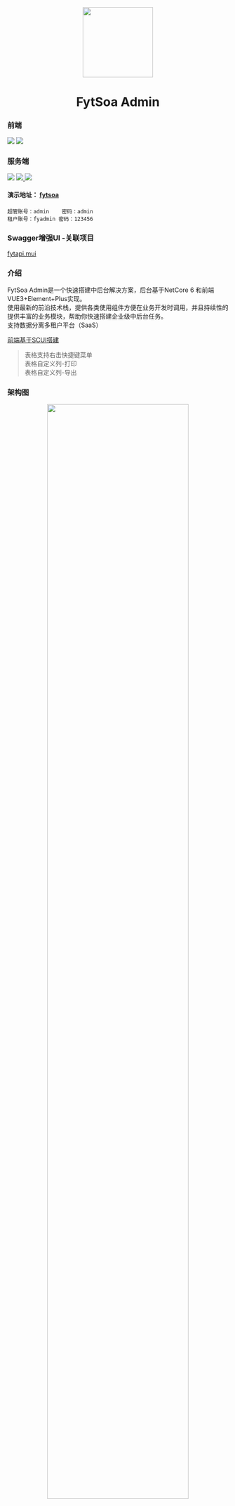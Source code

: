 <div align="center">
<img src="https://gitee.com/feiyit/fytsoa/raw/master/admin/public/img/logo.png" width="160" height="160" />
</div>

<div align="center"> 
<h1>FytSoa Admin</h1>
</div>

### 前端

[<img src=https://img.shields.io/badge/vue.js-3.x-red>](https://vuejs.org/) [<img src=https://img.shields.io/badge/element--plus-latest-yellow>  ](https://element-plus.gitee.io/zh-CN/)  

### 服务端

[<img src=https://img.shields.io/badge/netcore-6.x-success>](https://dotnet.microsoft.com/en-us/download) [<img src=https://img.shields.io/badge/orm-sqlsugar-yellow>  ](https://www.donet5.com/Home/Doc)  [<img src=https://img.shields.io/badge/cache-redis-blue>  ](https://redis.io/)   

#### 演示地址： [fytsoa](http://114.115.174.32:5100/admin/index.html)

```
超管账号：admin    密码：admin    
租户账号：fyadmin 密码：123456
```

### Swagger增强UI  -关联项目

[fytapi.mui](https://gitee.com/feiyit/fytapi.mui)

### 介绍

FytSoa Admin是一个快速搭建中后台解决方案，后台基于NetCore 6 和前端VUE3+Element+Plus实现。  
使用最新的前沿技术栈，提供各类使用组件方便在业务开发时调用，并且持续性的提供丰富的业务模块，帮助你快速搭建企业级中后台任务。  
支持数据分离多租户平台（SaaS）  

[前端基于SCUI搭建](https://gitee.com/lolicode/scui)  

> 表格支持右击快捷键菜单  
> 表格自定义列-打印  
> 表格自定义列-导出    

### 架构图

<div align="center">
<img src=https://gitee.com/feiyit/fytsoa/raw/master/doc/img/jiagou.png width=80% />  
</div>

### 特点

> 模块化：全新的架构和模块化的开发机制，便于灵活扩展和二次开发

> 动态API

> DDD模式-领域驱动设计

### 技术点

> NetCore SDK 6.0+

> ORM SqlSugar

> Mysql

### 后台教程

```sh
# 数据库连接

在doc文件夹，通过数据库工具执行fytsoa.sql脚本

# 修改连接字符串

打开FytSoa.ApiService,找到appsetting.json修改链接字符串，如果是开发环境，

可以修改appsettings.Development.json

# 启动项目

打开终端，定位到FytSoa.ApiService目录，执行：dotnet run urls=http://*:5100

# 访问接口

打开浏览器：访问  http://localhost:5100/fytapiui/index.html   
如看到Swagger增强FytApi.MUI接口文档说明项目启动成
```

### 前端安装教程

```sh
# 进入项目目录

cd admin

# 安装依赖

cnpm i  或者  npm i

# 启动项目(开发模式)

npm run serve
```

启动完成后浏览器访问 http://localhost:2800  

### 项目截图

<img src=https://gitee.com/feiyit/fytsoa/raw/master/doc/img/home.jpg width=100% />  
<img src=https://gitee.com/feiyit/fytsoa/raw/master/doc/img/22-12-01.jpg width=100% />  
<img src=https://gitee.com/feiyit/fytsoa/raw/master/doc/img/22-12-02.jpg width=100% />  
<img src=https://gitee.com/feiyit/fytsoa/raw/master/doc/img/22-12-03.jpg width=100% />  
<img src=https://gitee.com/feiyit/fytsoa/raw/master/doc/img/dashboard.jpg width=100% />  
<img src=https://gitee.com/feiyit/fytsoa/raw/master/doc/img/usercenter.jpg width=100% />  
<img src=https://gitee.com/feiyit/fytsoa/raw/master/doc/img/admin.jpg width=100% />  
<img src=https://gitee.com/feiyit/fytsoa/raw/master/doc/img/authorize.jpg width=100% />  
<img src=https://gitee.com/feiyit/fytsoa/raw/master/doc/img/log.jpg width=100% />  
<img src=https://gitee.com/feiyit/fytsoa/raw/master/doc/img/file.jpg width=100% />  
<img src=https://gitee.com/feiyit/fytsoa/raw/master/doc/img/menu.jpg width=100% />  
<img src=https://gitee.com/feiyit/fytsoa/raw/master/doc/img/message.jpg width=100% />  
<img src=https://gitee.com/feiyit/fytsoa/raw/master/doc/img/site.jpg width=100% />  
<img src=https://gitee.com/feiyit/fytsoa/raw/master/doc/img/vote.jpg width=100% />    

## 交流

<img src=https://gitee.com/feiyit/fytsoa/raw/master/doc/img/erweima-wx.jpg  />   

## 支持

如果觉得本项目还不错或在工作中有所启发，请帮助当前项目点亮星星，这是对开发者最大的支持和鼓励！
